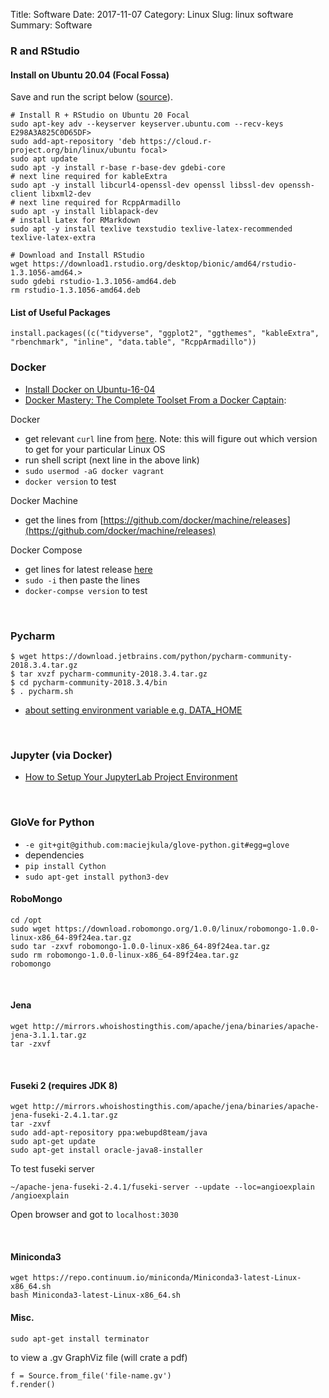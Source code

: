 Title: Software
Date: 2017-11-07
Category: Linux
Slug: linux software
Summary: Software


### R and RStudio

#### Install on Ubuntu 20.04 (Focal Fossa)

Save and run the script below ([source](https://gist.github.com/mGalarnyk/41c887e921e712baf86fecc507b3afc7)).

```
# Install R + RStudio on Ubuntu 20 Focal
sudo apt-key adv --keyserver keyserver.ubuntu.com --recv-keys E298A3A825C0D65DF>
sudo add-apt-repository 'deb https://cloud.r-project.org/bin/linux/ubuntu focal>
sudo apt update
sudo apt -y install r-base r-base-dev gdebi-core
# next line required for kableExtra
sudo apt -y install libcurl4-openssl-dev openssl libssl-dev openssh-client libxml2-dev 
# next line required for RcppArmadillo
sudo apt -y install liblapack-dev 
# install Latex for RMarkdown
sudo apt -y install texlive texstudio texlive-latex-recommended texlive-latex-extra

# Download and Install RStudio
wget https://download1.rstudio.org/desktop/bionic/amd64/rstudio-1.3.1056-amd64.>
sudo gdebi rstudio-1.3.1056-amd64.deb
rm rstudio-1.3.1056-amd64.deb
```
#### List of Useful Packages

`install.packages((c("tidyverse", "ggplot2", "ggthemes", "kableExtra", "rbenchmark", "inline", "data.table", "RcppArmadillo"))`


### Docker

* [Install Docker on Ubuntu-16-04](https://www.digitalocean.com/community/tutorials/how-to-install-and-use-docker-on-ubuntu-16-04)
* [Docker Mastery: The Complete Toolset From a Docker Captain](https://www.udemy.com/docker-mastery/):

Docker

  * get relevant `curl` line from [here](https://get.docker.com/).
    Note: this will figure out which version to get for your particular Linux OS
  * run shell script (next line in the above link)
  * `sudo usermod -aG docker vagrant`
  * `docker version` to test

Docker Machine

  * get the lines from [https://github.com/docker/machine/releases](https://github.com/docker/machine/releases)

Docker Compose

  * get lines for latest release [here](https://github.com/docker/compose/releases)
  * `sudo -i` then paste the lines
  * `docker-compse version` to test

<br>

### Pycharm

```
$ wget https://download.jetbrains.com/python/pycharm-community-2018.3.4.tar.gz
$ tar xvzf pycharm-community-2018.3.4.tar.gz
$ cd pycharm-community-2018.3.4/bin
$ . pycharm.sh
```

* [about setting environment variable e.g. DATA_HOME](https://stackoverflow.com/questions/42708389/how-to-set-environment-variables-in-pycharm)
  
<br>

### Jupyter (via Docker)

* [How to Setup Your JupyterLab Project Environment](https://towardsdatascience.com/how-to-setup-your-jupyterlab-project-environment-74909dade29b)

<br>

### GloVe for Python

* `-e git+git@github.com:maciejkula/glove-python.git#egg=glove`
* dependencies
* `pip install Cython`
* `sudo apt-get install python3-dev`


#### RoboMongo

    cd /opt
    sudo wget https://download.robomongo.org/1.0.0/linux/robomongo-1.0.0-linux-x86_64-89f24ea.tar.gz
    sudo tar -zxvf robomongo-1.0.0-linux-x86_64-89f24ea.tar.gz
    sudo rm robomongo-1.0.0-linux-x86_64-89f24ea.tar.gz
    robomongo

<br>

#### Jena

    wget http://mirrors.whoishostingthis.com/apache/jena/binaries/apache-jena-3.1.1.tar.gz
    tar -zxvf

<br>

#### Fuseki 2 (requires JDK 8)

    wget http://mirrors.whoishostingthis.com/apache/jena/binaries/apache-jena-fuseki-2.4.1.tar.gz
    tar -zxvf
    sudo add-apt-repository ppa:webupd8team/java
    sudo apt-get update
    sudo apt-get install oracle-java8-installer

To test fuseki server

    ~/apache-jena-fuseki-2.4.1/fuseki-server --update --loc=angioexplain /angioexplain

Open browser and got to `localhost:3030`

<br>

#### Miniconda3

```
wget https://repo.continuum.io/miniconda/Miniconda3-latest-Linux-x86_64.sh
bash Miniconda3-latest-Linux-x86_64.sh
```

#### Misc. 

`sudo apt-get install terminator`


to view a .gv GraphViz file (will crate a pdf)

    f = Source.from_file('file-name.gv')
    f.render()

